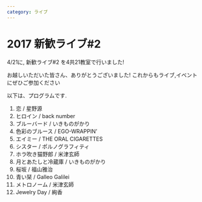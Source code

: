 ```yaml
---
category: ライブ
---
```

# 2017 新歓ライブ#2

4/21に, 新歓ライブ#2 を4共21教室で行いました!

お越しいただいた皆さん、ありがとうございました!
これからもライブ,イベントにぜひご参加ください

以下は、プログラムです.
1. 恋 / 星野源
2. ヒロイン / back number
3. ブルーバード / いきものがかり
4. 色彩のブルース / EGO-WRAPPIN’
5. エイミー / THE ORAL CIGARETTES
6. シスター / ポルノグラフィティ
7. ホラ吹き猫野郎 / 米津玄師
8. 月とあたしと冷蔵庫 / いきものがかり
9. 桜坂 / 福山雅治
10. 青い栞 / Galleo Galilei
11. メトロノーム / 米津玄師
12. Jewelry Day / 絢香
